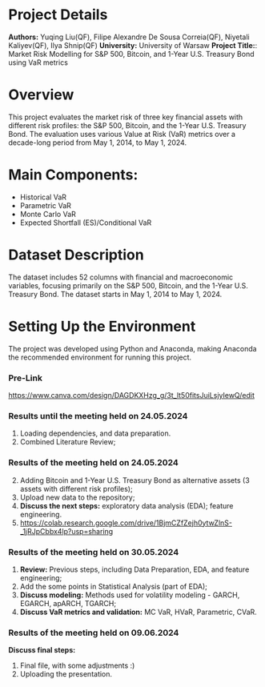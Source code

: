 # Project Details
**Authors:** Yuqing Liu(QF), Filipe Alexandre De Sousa Correia(QF),  Niyetali Kaliyev(QF),  Ilya Shnip(QF)
**University:** University of Warsaw
**Project Title:**: Market Risk Modelling for S&P 500, Bitcoin, and 1-Year U.S. Treasury Bond using VaR metrics

# Overview
This project evaluates the market risk of three key financial assets with different risk profiles: the S&P 500, Bitcoin, and the 1-Year U.S. Treasury Bond. The evaluation uses various Value at Risk (VaR) metrics over a decade-long period from May 1, 2014, to May 1, 2024.

# Main Components:
- Historical VaR
- Parametric VaR
- Monte Carlo VaR
- Expected Shortfall (ES)/Conditional VaR

# Dataset Description
The dataset includes 52 columns with financial and macroeconomic variables, focusing primarily on the S&P 500, Bitcoin, and the 1-Year U.S. Treasury Bond. The dataset starts in May 1, 2014 to May 1, 2024.

# Setting Up the Environment
The project was developed using Python and Anaconda, making Anaconda the recommended environment for running this project.


### Pre-Link
https://www.canva.com/design/DAGDKXHzg_g/3t_lt50fitsJuiLsjyIewQ/edit

### Results until the meeting held on 24.05.2024
1) Loading dependencies, and data preparation.
2) Combined Literature Review;
   
### Results of the meeting held on 24.05.2024
2) Adding Bitcoin and 1-Year U.S. Treasury Bond as alternative assets (3 assets with different risk profiles);
3) Upload new data to the repository;
4) **Discuss the next steps:** exploratory data analysis (EDA); feature engineering.
5) https://colab.research.google.com/drive/1BjmCZfZejh0ytwZlnS-_1jRJpCbbx4lp?usp=sharing

### Results of the meeting held on 30.05.2024
1) **Review:** Previous steps, including Data Preparation, EDA, and feature engineering;
2) Add the some points in Statistical Analysis (part of EDA);
4) **Discuss modeling:** Methods used for volatility modeling - GARCH, EGARCH, apARCH, TGARCH;
5) **Discuss VaR metrics and validation:** MC VaR, HVaR, Parametric, CVaR.

### Results of the meeting held on 09.06.2024
**Discuss final steps:**
1) Final file, with some adjustments :)
2) Uploading the presentation.
